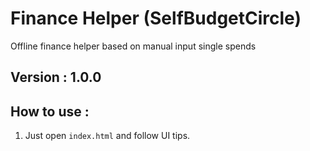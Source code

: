# Finance Helper (SelfBudgetCircle)
Offline finance helper based on manual input single spends

## Version : 1.0.0 

## How to use : 
1. Just open `index.html` and follow UI tips.